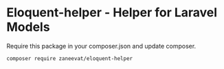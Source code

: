 # Eloquent-helper - Helper for Laravel Models
Require this package in your composer.json and update composer.

    composer require zaneevat/eloquent-helper
 
